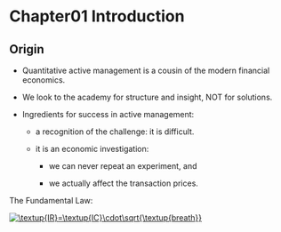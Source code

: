 # Chapter01 Introduction

## Origin

- Quantitative active management is a cousin of the modern financial economics.

- We look to the academy for structure and insight, NOT for solutions.

- Ingredients for success in active management:

    - a recognition of the challenge: it is difficult.

    - it is an economic investigation: 

        + we can never repeat an experiment, and

        + we actually affect the transaction prices.

The Fundamental Law:

<a href="https://www.codecogs.com/eqnedit.php?latex=\textup{IR}=\textup{IC}\cdot\sqrt{\textup{breath}}" target="_blank"><img src="https://latex.codecogs.com/gif.latex?\textup{IR}=\textup{IC}\cdot\sqrt{\textup{breath}}" title="\textup{IR}=\textup{IC}\cdot\sqrt{\textup{breath}}" /></a>


